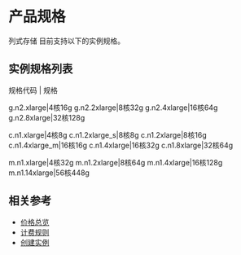 # 产品规格

列式存储 目前支持以下的实例规格。

## 实例规格列表

规格代码 | 规格  

g.n2.xlarge|4核16g
g.n2.2xlarge|8核32g
g.n2.4xlarge|16核64g
g.n2.8xlarge|32核128g 
 

c.n1.xlarge|4核8g
c.n1.2xlarge_s|8核8g
c.n1.2xlarge|8核16g
c.n1.4xlarge_m|16核16g
c.n1.4xlarge|16核32g
c.n1.8xlarge|32核64g 
 

m.n1.xlarge|4核32g
m.n1.2xlarge|8核64g
m.n1.4xlarge|16核128g
m.n1.14xlarge|56核448g 

## 相关参考


- [价格总览](../Pricing/Price-Overview.md)
- [计费规则](../Pricing/Billing-Rules.md)
- [创建实例](../Getting-Started/Create-Instance.md)
